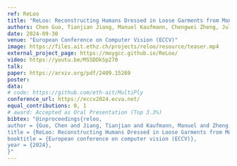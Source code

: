 ```yaml
---
ref: ReLoo
title: "ReLoo: Reconstructing Humans Dressed in Loose Garments from Monocular Video in the Wild"
authors: Chen Guo, Tianjian Jiang, Manuel Kaufmann, Chengwei Zheng, Julien Valentin, Jie Song, Otmar Hilliges
date: 2024-09-30
venue: "European Conference on Computer Vision (ECCV)"
image: https://files.ait.ethz.ch/projects/reloo/resource/teaser.mp4
external_project_page: https://moygcc.github.io/ReLoo/
video: https://youtu.be/MSSDDk5p270
talk: 
paper: https://arxiv.org/pdf/2409.15269
poster: 
data: 
# code: https://github.com/eth-ait/MultiPly
conference_url: https://eccv2024.ecva.net/
equal_contributions: 0, 1
# award: Accepted as Oral Presentation (Top 3.3%)
bibtex: "@inproceedings{reloo,
author = {Guo, Chen and Jiang, Tianjian and Kaufmann, Manuel and Zheng, Chengwei and Valentin, Julien and Song, Jie and Hilliges, Otmar}, 
title = {ReLoo: Reconstructing Humans Dressed in Loose Garments from Monocular Video in the Wild},
booktitle = {European conference on computer vision (ECCV)},
year = {2024},
}"
---
```

